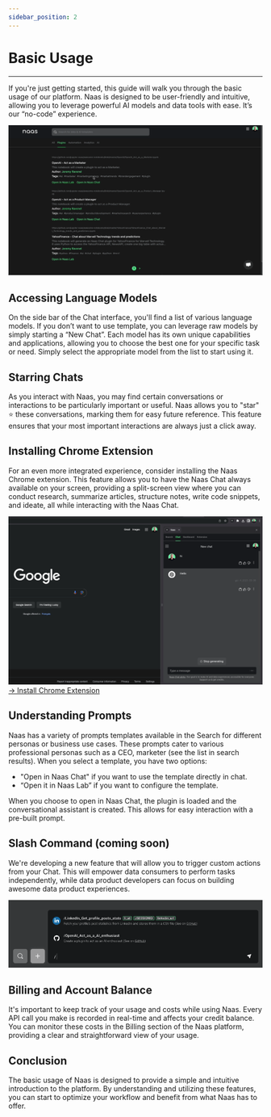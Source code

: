 ```yaml
---
sidebar_position: 2
---
```


# Basic Usage
---

If you're just getting started, this guide will walk you through the basic usage of our platform. Naas is designed to be user-friendly and intuitive, allowing you to leverage powerful AI models and data tools with ease. It’s our “no-code” experience.

![NaasAssistant](./img/basic.gif)
## Accessing Language Models

On the side bar of the Chat interface, you'll find a list of various language models. If you don’t want to use template, you can leverage raw models by simply starting a “New Chat”. Each model has its own unique capabilities and applications, allowing you to choose the best one for your specific task or need. Simply select the appropriate model from the list to start using it.

## Starring Chats

As you interact with Naas, you may find certain conversations or interactions to be particularly important or useful. Naas allows you to "star" ⭐️ these conversations, marking them for easy future reference. This feature ensures that your most important interactions are always just a click away.

## Installing Chrome Extension

For an even more integrated experience, consider installing the Naas Chrome extension. This feature allows you to have the Naas Chat always available on your screen, providing a split-screen view where you can conduct research, summarize articles, structure notes, write code snippets, and ideate, all while interacting with the Naas Chat.

![NaasAssistant](./img/chrome-hello.gif)
[→ Install Chrome Extension](https://chrome.google.com/webstore/detail/naas-ai-assistant-for-ana/cpkgfedlkfiknjpkmhcglmjiefnechpp/reviews)
## Understanding Prompts

Naas has a variety of prompts templates available in the Search for different personas or business use cases. These prompts cater to various professional personas such as a CEO, marketer (see the list in search results). When you select a template, you have two options:

- "Open in Naas Chat" if you want to use the template directly in chat.
- “Open it in Naas Lab” if you want to configure the template.

When you choose to open in Naas Chat, the plugin is loaded and the conversational assistant is created. This allows for easy interaction with a pre-built prompt.

## Slash Command (coming soon)

We're developing a new feature that will allow you to trigger custom actions from your Chat. This will empower data consumers to perform tasks independently, while data product developers can focus on building awesome data product experiences.

![NaasAssistant](./img/slash.png)
## Billing and Account Balance

It's important to keep track of your usage and costs while using Naas. Every API call you make is recorded in real-time and affects your credit balance. You can monitor these costs in the Billing section of the Naas platform, providing a clear and straightforward view of your usage.

## Conclusion

The basic usage of Naas is designed to provide a simple and intuitive introduction to the platform. By understanding and utilizing these features, you can start to optimize your workflow and benefit from what Naas has to offer.
